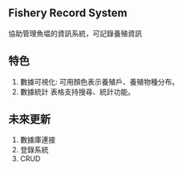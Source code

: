 ## Fishery Record System
協助管理魚塭的資訊系統，可記錄養殖資訊

## 特色
1. 數據可視化:
    可用顏色表示養殖戶、養殖物種分布。
2. 數據統計
    表格支持搜尋、統計功能。


## 未來更新
1. 數據庫連接
2. 登錄系統
3. CRUD
